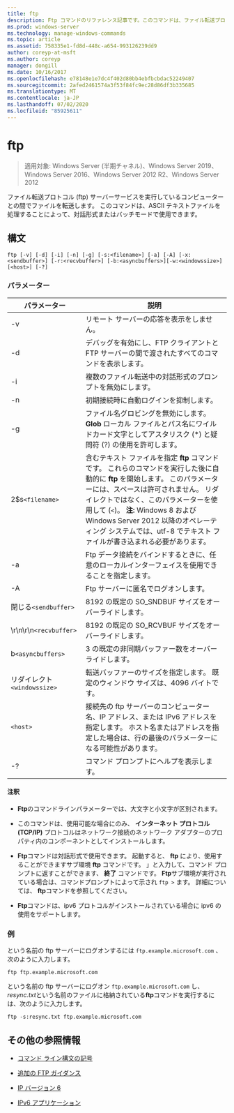 ```yaml
---
title: ftp
description: Ftp コマンドのリファレンス記事です。このコマンドは、ファイル転送プロトコル (ftp) サーバーサービスを実行しているコンピューターとの間でファイルを転送します。
ms.prod: windows-server
ms.technology: manage-windows-commands
ms.topic: article
ms.assetid: 758335e1-fd8d-448c-a654-993126239dd9
author: coreyp-at-msft
ms.author: coreyp
manager: dongill
ms.date: 10/16/2017
ms.openlocfilehash: e78148e1e7dc4f402d80bb4ebfbcbdac52249407
ms.sourcegitcommit: 2afed2461574a3f53f84fc9ec28d86df3b335685
ms.translationtype: MT
ms.contentlocale: ja-JP
ms.lasthandoff: 07/02/2020
ms.locfileid: "85925611"
---
```

# <a name="ftp"></a>ftp

> 適用対象: Windows Server (半期チャネル)、Windows Server 2019、Windows Server 2016、Windows Server 2012 R2、Windows Server 2012

ファイル転送プロトコル (ftp) サーバーサービスを実行しているコンピューターとの間でファイルを転送します。 このコマンドは、ASCII テキストファイルを処理することによって、対話形式またはバッチモードで使用できます。

## <a name="syntax"></a>構文

```
ftp [-v] [-d] [-i] [-n] [-g] [-s:<filename>] [-a] [-A] [-x:<sendbuffer>] [-r:<recvbuffer>] [-b:<asyncbuffers>][-w:<windowssize>][<host>] [-?]
```

### <a name="parameters"></a>パラメーター

| パラメーター | 説明 |
| ----------| ----------- |
| -v | リモート サーバーの応答を表示をしません。 |
| -d | デバッグを有効にし、FTP クライアントと FTP サーバーの間で渡されたすべてのコマンドを表示します。 |
| -i | 複数のファイル転送中の対話形式のプロンプトを無効にします。 |
| -n | 初期接続時に自動ログインを抑制します。 |
| -g | ファイル名グロビングを無効にします。  **Glob** ローカル ファイルとパス名にワイルドカード文字としてアスタリスク (*) と疑問符 (?) の使用を許可します。 |
| 2$s`<filename>` | 含むテキスト ファイルを指定 **ftp** コマンドです。 これらのコマンドを実行した後に自動的に **ftp** を開始します。 このパラメーターには、スペースは許可されません。 リダイレクトではなく、このパラメーターを使用して (`<`)。 **注:** Windows 8 および Windows Server 2012 以降のオペレーティング システムでは、utf-8 でテキスト ファイルが書き込まれる必要があります。 |
| -a | Ftp データ接続をバインドするときに、任意のローカルインターフェイスを使用できることを指定します。 |
| -A | Ftp サーバーに匿名でログオンします。 |
| 閉じる`<sendbuffer> `| 8192 の既定の SO_SNDBUF サイズをオーバーライドします。 |
| \r\n\r\n`<recvbuffer>` | 8192 の既定の SO_RCVBUF サイズをオーバーライドします。 |
| b`<asyncbuffers>` | 3 の既定の非同期バッファー数をオーバーライドします。 |
| リダイレクト`<windowssize>` | 転送バッファーのサイズを指定します。 既定のウィンドウ サイズは、4096 バイトです。 |
| `<host>` | 接続先の ftp サーバーのコンピューター名、IP アドレス、または IPv6 アドレスを指定します。 ホスト名またはアドレスを指定した場合は、行の最後のパラメーターになる可能性があります。 |
| -? | コマンド プロンプトにヘルプを表示します。 |

#### <a name="remarks"></a>注釈

- **Ftp**のコマンドラインパラメーターでは、大文字と小文字が区別されます。

- このコマンドは、使用可能な場合にのみ、 **インターネット プロトコル (TCP/IP)** プロトコルはネットワーク接続のネットワーク アダプターのプロパティ内のコンポーネントとしてインストールします。

- **Ftp**コマンドは対話形式で使用できます。 起動すると、 **ftp** により、使用することができますサブ環境 **ftp** コマンドです。 」と入力して、コマンド プロンプトに返すことができます、 **終了** コマンドです。 **Ftp**サブ環境が実行されている場合は、コマンドプロンプトによって示され `ftp >` ます。 詳細については、 **ftp**コマンドを参照してください。

- **Ftp**コマンドは、ipv6 プロトコルがインストールされている場合に ipv6 の使用をサポートします。

### <a name="examples"></a>例

という名前の ftp サーバーにログオンするには `ftp.example.microsoft.com` 、次のように入力します。

```
ftp ftp.example.microsoft.com
```

という名前の ftp サーバーにログオン `ftp.example.microsoft.com` し、 *resync.txt*という名前のファイルに格納されている**ftp**コマンドを実行するには、次のように入力します。

```
ftp -s:resync.txt ftp.example.microsoft.com
```

## <a name="additional-references"></a>その他の参照情報

- [コマンド ライン構文の記号](command-line-syntax-key.md)

- [追加の FTP ガイダンス](https://docs.microsoft.com/previous-versions/orphan-topics/ws.10/cc756013(v=ws.10))

- [IP バージョン 6](https://docs.microsoft.com/previous-versions/windows/it-pro/windows-server-2003/cc738636(v=ws.10))

- [IPv6 アプリケーション](https://docs.microsoft.com/previous-versions/windows/it-pro/windows-server-2003/cc782509(v=ws.10))
